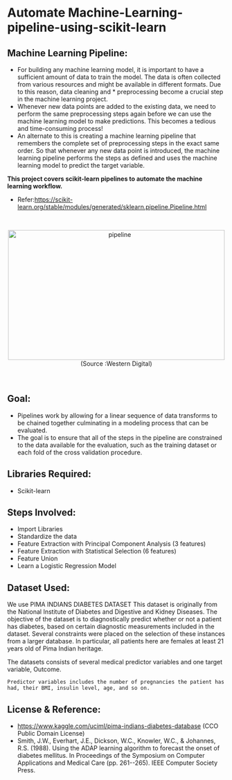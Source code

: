 # Automate Machine-Learning-pipeline-using-scikit-learn
## Machine Learning Pipeline:
* For building any machine learning model, it is important to have a sufficient amount of data to train the model. The data is often collected from various resources and might be available in different formats. Due to this reason, data cleaning and * preprocessing become a crucial step in the machine learning project.
* Whenever new data points are added to the existing data, we need to perform the same preprocessing steps again before we can use the machine learning model to make predictions. This becomes a tedious and time-consuming process!
* An alternate to this is creating a machine learning pipeline that remembers the complete set of preprocessing steps in the exact same order. So that whenever any new data point is introduced, the machine learning pipeline performs the steps as defined and uses the machine learning model to predict the target variable.

**This project covers scikit-learn pipelines to automate the machine learning workflow.**

* Refer:https://scikit-learn.org/stable/modules/generated/sklearn.pipeline.Pipeline.html

<br>
<p align="center">
<img src="https://2s7gjr373w3x22jf92z99mgm5w-wpengine.netdna-ssl.com/wp-content/uploads/2018/09/WD_3.png" alt="pipeline" width="500" height="300">  
(Source :Western Digital)
</p>
<br>

## Goal:
* Pipelines work by allowing for a linear sequence of data transforms to be chained together culminating in a modeling process that can be evaluated.
* The goal is to ensure that all of the steps in the pipeline are constrained to the data available for the evaluation, such as the training dataset or each fold of the cross validation procedure.

## Libraries Required:
- Scikit-learn

## Steps Involved:
* Import Libraries
* Standardize the data
* Feature Extraction with Principal Component Analysis (3 features)
* Feature Extraction with Statistical Selection (6 features)
* Feature Union
* Learn a Logistic Regression Model

## Dataset Used:
We use PIMA INDIANS DIABETES DATASET
This dataset is originally from the National Institute of Diabetes and Digestive and Kidney Diseases. The objective of the dataset is to diagnostically predict whether or not a patient has diabetes, based on certain diagnostic measurements included in the dataset. Several constraints were placed on the selection of these instances from a larger database. In particular, all patients here are females at least 21 years old of Pima Indian heritage.

The datasets consists of several medical predictor variables and one target variable, Outcome. 
 ```
Predictor variables includes the number of pregnancies the patient has had, their BMI, insulin level, age, and so on.
```

## License & Reference:
* https://www.kaggle.com/uciml/pima-indians-diabetes-database (CCO Public Domain License)
* Smith, J.W., Everhart, J.E., Dickson, W.C., Knowler, W.C., & Johannes, R.S. (1988). Using the ADAP learning algorithm to forecast the onset of diabetes mellitus. In Proceedings of the Symposium on Computer Applications and Medical Care (pp. 261--265). IEEE Computer Society Press.
